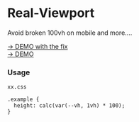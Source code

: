 # Real-Viewport
Avoid broken 100vh on mobile and more.... 

[→ DEMO with the fix](https://vh-without-fix.haroldao.repl.co) <br>
[→ DEMO](https://test-real-vh-vw.haroldao.repl.co)


### Usage

`xx.css`

```
.example {
  height: calc(var(--vh, 1vh) * 100);
}
```
